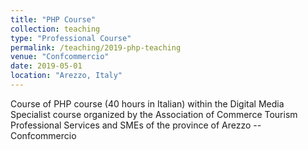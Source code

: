 ```yaml
---
title: "PHP Course"
collection: teaching
type: "Professional Course"
permalink: /teaching/2019-php-teaching
venue: "Confcommercio"
date: 2019-05-01
location: "Arezzo, Italy"
---
```


Course of PHP course (40 hours in Italian) within the Digital Media Specialist course organized by the Association of Commerce Tourism Professional Services and SMEs of the province of Arezzo -- Confcommercio
